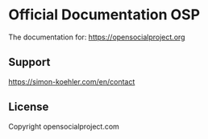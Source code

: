 Official Documentation OSP
==========================

The documentation for: https://opensocialproject.org

Support
-------

https://simon-koehler.com/en/contact

License
-------

Copyright opensocialproject.com
